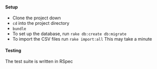 #### Setup

* Clone the project down  
* `cd` into the project directory  
* `bundle`  
* To set up the database, run `rake db:create db:migrate`
* To import the CSV files run `rake import:all`  This may take a minute

#### Testing

The test suite is written in RSpec
